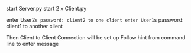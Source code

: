 start Server.py
start 2 x Client.py

enter User2`s password: client2
to one client
enter User1`s password: client1
to another client

Then Client to Client Connection will be set up
Follow hint from command line to enter message
